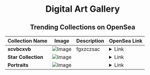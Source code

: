 <div align="center">

# Digital Art Gallery

## Trending Collections on OpenSea

| Collection Name                       | Image                                                                                     | Description                       | OpenSea Link                                                                                          |
|---------------------------------------|-------------------------------------------------------------------------------------------|-----------------------------------|--------------------------------------------------------------------------------------------------------|
| **xcvbcxvb** | ![Image](https://i.seadn.io/s/raw/files/cc82cb30ff3275c04dad3059609afc97.jpg?w=500&auto=format?w=200&auto=format) | fgxzczsac | <details><summary>Link</summary>[xcvbcxvb](https://opensea.io/collection/xcvbcxvb)</details> |
| **Star Collection** | ![Image](https://i.seadn.io/s/raw/files/551191a2efae16797091bb8de8eea017.jpg?w=500&auto=format?w=200&auto=format) |  | <details><summary>Link</summary>[Star Collection](https://opensea.io/collection/star-collection-19)</details> |
| **Portraits** | ![Image](https://i.seadn.io/s/raw/files/38d947ae58b06b63bfd5b81e292df695.png?w=500&auto=format?w=200&auto=format) |  | <details><summary>Link</summary>[Portraits](https://opensea.io/collection/portraits-188)</details> |

</div>